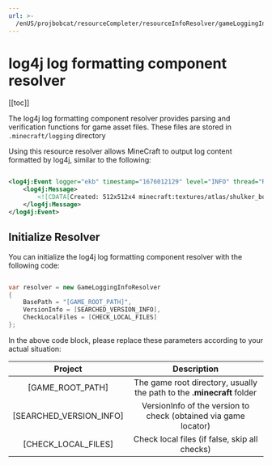 ```yaml
---
url: >-
  /enUS/projbobcat/resourceCompleter/resourceInfoResolver/gameLoggingInfoResolver.md
---
```

# log4j log formatting component resolver

\[\[toc]]

The log4j log formatting component resolver provides parsing and verification functions for game asset files. These files are stored in
`.minecraft/logging` directory

Using this resource resolver allows MineCraft to output log content formatted by log4j, similar to the following:

```xml

<log4j:Event logger="ekb" timestamp="1676012129" level="INFO" thread="Render thread">
    <log4j:Message>
        <![CDATA[Created: 512x512x4 minecraft:textures/atlas/shulker_boxes.png-atlas]]>
    </log4j:Message>
</log4j:Event>

```

## Initialize Resolver

You can initialize the log4j log formatting component resolver with the following code:

```c#

var resolver = new GameLoggingInfoResolver
{
    BasePath = "[GAME_ROOT_PATH]",
    VersionInfo = [SEARCHED_VERSION_INFO],
    CheckLocalFiles = [CHECK_LOCAL_FILES]
};

```

In the above code block, please replace these parameters according to your actual situation:

| Project | Description |
|:-----------------------:|:-----------------------------:|
| \[GAME\_ROOT\_PATH] | The game root directory, usually the path to the **.minecraft** folder |
| \[SEARCHED\_VERSION\_INFO] | VersionInfo of the version to check (obtained via game locator) |
| \[CHECK\_LOCAL\_FILES] | Check local files (if false, skip all checks) |
